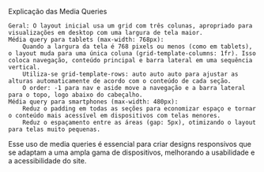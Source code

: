 Explicação das Media Queries

    Geral: O layout inicial usa um grid com três colunas, apropriado para visualizações em desktop com uma largura de tela maior.
    Média query para tablets (max-width: 768px):
        Quando a largura da tela é 768 pixels ou menos (como em tablets), o layout muda para uma única coluna (grid-template-columns: 1fr). Isso coloca navegação, conteúdo principal e barra lateral em uma sequência vertical.
        Utiliza-se grid-template-rows: auto auto auto para ajustar as alturas automaticamente de acordo com o conteúdo de cada seção.
        O order: -1 para nav e aside move a navegação e a barra lateral para o topo, logo abaixo do cabeçalho.
    Média query para smartphones (max-width: 480px):
        Reduz o padding em todas as seções para economizar espaço e tornar o conteúdo mais acessível em dispositivos com telas menores.
        Reduz o espaçamento entre as áreas (gap: 5px), otimizando o layout para telas muito pequenas.

Esse uso de media queries é essencial para criar designs responsivos que se adaptam a uma ampla gama de dispositivos, melhorando a usabilidade e a acessibilidade do site.